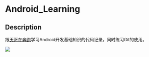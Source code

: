 # Android_Learning
## Description

跟[天哥在奔跑](https://www.jianshu.com/p/cd569bb2e3ef)学习Android开发基础知识的代码记录，同时练习Git的使用。

![](https://pic.taifua.com/Picture/android/androidlearning.png)